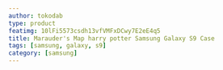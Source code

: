 ```yaml
---
author: tokodab
type: product
featimg: 10lFi5573csdh13vfVMFxDCwy7E2eE4q5
title: Marauder's Map harry potter Samsung Galaxy S9 Case
tags: [samsung, galaxy, s9]
category: [samsung]
---
```


